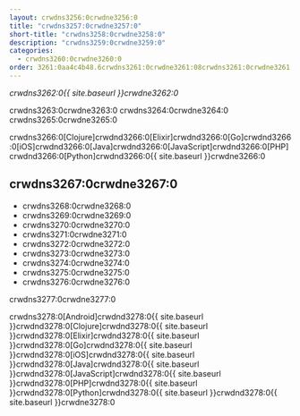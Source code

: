```yaml
---
layout: crwdns3256:0crwdne3256:0
title: "crwdns3257:0crwdne3257:0"
short-title: "crwdns3258:0crwdne3258:0"
description: "crwdns3259:0crwdne3259:0"
categories:
  - crwdns3260:0crwdne3260:0
order: 3261:0aa4c4b48.6crwdns3261:0crwdne3261:08crwdns3261:0crwdne3261:09853crwdns3261:0crwdne3261:0
---
```

*crwdns3262:0{{ site.baseurl }}crwdne3262:0*

crwdns3263:0crwdne3263:0 crwdns3264:0crwdne3264:0 crwdns3265:0crwdne3265:0

crwdns3266:0[Clojure]crwdnd3266:0[Elixir]crwdnd3266:0[Go]crwdnd3266:0[iOS]crwdnd3266:0[Java]crwdnd3266:0[JavaScript]crwdnd3266:0[PHP]crwdnd3266:0[Python]crwdnd3266:0{{ site.baseurl }}crwdne3266:0

## crwdns3267:0crwdne3267:0

- crwdns3268:0crwdne3268:0
- crwdns3269:0crwdne3269:0
- crwdns3270:0crwdne3270:0
- crwdns3271:0crwdne3271:0
- crwdns3272:0crwdne3272:0
- crwdns3273:0crwdne3273:0
- crwdns3274:0crwdne3274:0
- crwdns3275:0crwdne3275:0
- crwdns3276:0crwdne3276:0

crwdns3277:0crwdne3277:0

crwdns3278:0[Android]crwdnd3278:0{{ site.baseurl }}crwdnd3278:0[Clojure]crwdnd3278:0{{ site.baseurl }}crwdnd3278:0[Elixir]crwdnd3278:0{{ site.baseurl }}crwdnd3278:0[Go]crwdnd3278:0{{ site.baseurl }}crwdnd3278:0[iOS]crwdnd3278:0{{ site.baseurl }}crwdnd3278:0[Java]crwdnd3278:0{{ site.baseurl }}crwdnd3278:0[JavaScript]crwdnd3278:0{{ site.baseurl }}crwdnd3278:0[PHP]crwdnd3278:0{{ site.baseurl }}crwdnd3278:0[Python]crwdnd3278:0{{ site.baseurl }}crwdnd3278:0{{ site.baseurl }}crwdne3278:0